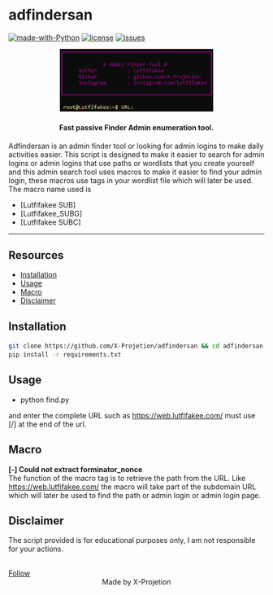 # adfindersan

[![made-with-Python](https://img.shields.io/badge/made%20with-Python-blue.svg)](https://www.python.org/)
[![license](https://img.shields.io/badge/license-MIT-blue.svg)](LICENSE)
[![issues](https://img.shields.io/github/issues/X-Projetion/searchsan?color=blue)](https://github.com/X-Projetion/CVE-2023-4596-Vulnerable-Exploit-and-Checker-Version/issues)

<p align="center">
    <img src="admin-finder.png" alt="Adminfindersan" width="60%">
</p>
<h4 align="center">Fast passive Finder Admin enumeration tool.</h4>

Adfindersan is an admin finder tool or looking for admin logins to make daily activities easier.
This script is designed to make it easier to search for admin logins or admin logins that use paths or wordlists that you create yourself and this admin search tool uses macros to make it easier to find your admin login, these macros use tags in your wordlist file which will later be used.
The macro name used is
- [Lutfifakee SUB]
- [Lutfifakee_SUBG]
- [Lutfifakee SUBC]

---

## Resources

- [Installation](#installation)
- [Usage](#usage)
- [Macro](#macro)
- [Disclaimer](#Disclaimer)

## Installation

```bash
git clone https://github.com/X-Projetion/adfindersan && cd adfindersan
pip install -r requirements.txt
```

## Usage
- python find.py

and enter the complete URL such as https://web.lutfifakee.com/ must use [/] at the end of the url.

## Macro
**[-] Could not extract forminator_nonce** <br>
The function of the macro tag is to retrieve the path from the URL.
Like https://web.lutfifakee.com/ the macro will take part of the subdomain URL which will later be used to find the path or admin login or admin login page.


## Disclaimer
The script provided is for educational purposes only, I am not responsible for your actions.

<br>
<a href="https://www.instagram.com/lutfifakee/" target="_blank" rel="noopener noreferrer">Follow</a>
    <br>
<center>Made by X-Projetion</center>
